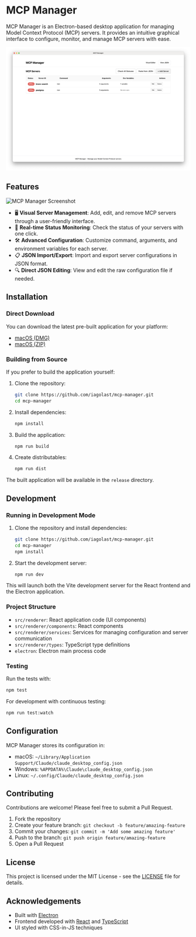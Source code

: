 # MCP Manager

MCP Manager is an Electron-based desktop application for managing Model Context Protocol (MCP) servers. It provides an intuitive graphical interface to configure, monitor, and manage MCP servers with ease.

![MCP Manager Screenshot](./docs/img/img-0.png)

## Features

![MCP Manager Screenshot](./docs/img/demo.gif)

- 🖥️ **Visual Server Management**: Add, edit, and remove MCP servers through a user-friendly interface.
- 🔄 **Real-time Status Monitoring**: Check the status of your servers with one click.
- 🛠️ **Advanced Configuration**: Customize command, arguments, and environment variables for each server.
- 📋 **JSON Import/Export**: Import and export server configurations in JSON format.
- 🔍 **Direct JSON Editing**: View and edit the raw configuration file if needed.

## Installation

### Direct Download

You can download the latest pre-built application for your platform:

- [macOS (DMG)](https://github.com/timetime-software/mcp-manager/raw/main/release/MCP%20Manager-1.0.0.dmg)
- [macOS (ZIP)](https://github.com/timetime-software/mcp-manager/raw/main/release/MCP%20Manager-1.0.0-mac.zip)

### Building from Source

If you prefer to build the application yourself:

1. Clone the repository:

   ```bash
   git clone https://github.com/iagolast/mcp-manager.git
   cd mcp-manager
   ```

2. Install dependencies:

   ```bash
   npm install
   ```

3. Build the application:

   ```bash
   npm run build
   ```

4. Create distributables:
   ```bash
   npm run dist
   ```

The built application will be available in the `release` directory.

## Development

### Running in Development Mode

1. Clone the repository and install dependencies:

   ```bash
   git clone https://github.com/iagolast/mcp-manager.git
   cd mcp-manager
   npm install
   ```

2. Start the development server:
   ```bash
   npm run dev
   ```

This will launch both the Vite development server for the React frontend and the Electron application.

### Project Structure

- `src/renderer`: React application code (UI components)
- `src/renderer/components`: React components
- `src/renderer/services`: Services for managing configuration and server communication
- `src/renderer/types`: TypeScript type definitions
- `electron`: Electron main process code

### Testing

Run the tests with:

```bash
npm test
```

For development with continuous testing:

```bash
npm run test:watch
```

## Configuration

MCP Manager stores its configuration in:

- macOS: `~/Library/Application Support/Claude/claude_desktop_config.json`
- Windows: `%APPDATA%\Claude\claude_desktop_config.json`
- Linux: `~/.config/Claude/claude_desktop_config.json`

## Contributing

Contributions are welcome! Please feel free to submit a Pull Request.

1. Fork the repository
2. Create your feature branch: `git checkout -b feature/amazing-feature`
3. Commit your changes: `git commit -m 'Add some amazing feature'`
4. Push to the branch: `git push origin feature/amazing-feature`
5. Open a Pull Request

## License

This project is licensed under the MIT License - see the [LICENSE](LICENSE) file for details.

## Acknowledgements

- Built with [Electron](https://www.electronjs.org/)
- Frontend developed with [React](https://reactjs.org/) and [TypeScript](https://www.typescriptlang.org/)
- UI styled with CSS-in-JS techniques
